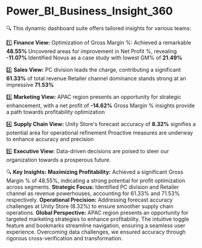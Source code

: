 # Power_BI_Business_Insight_360

🔍 This dynamic dashboard suite offers tailored insights for various teams:

1️⃣ **Finance View:**
Optimization of Gross Margin %: Achieved a remarkable **48.55%**
Uncovered areas for improvement in Net Profit %, revealing **-11.07%**
Identified Novus as a case study with lowest GM% of **21.49%**

2️⃣ **Sales View:**
PC division leads the charge, contributing a significant **61.33%** of total revenue
Retailer channel dominance stands strong at an impressive **71.53%**

3️⃣ **Marketing View:**
APAC region presents an opportunity for strategic enhancement, with a net profit of **-14.62%**
Gross Margin % insights provide a path towards profitability optimization

4️⃣ **Supply Chain View:**
Unity Store's forecast accuracy of **8.32%** signifies a potential area for operational refinement
Proactive measures are underway to enhance accuracy and precision

5️⃣ **Executive View:**
Data-driven decisions are poised to steer our organization towards a prosperous future.

🔍 **Key Insights:**
**Maximizing Profitability:** Achieved a significant Gross Margin % of 48.55%, indicating a strong potential for profit optimization across segments.
**Strategic Focus:** Identified PC division and Retailer channel as revenue powerhouses, accounting for 61.33% and 71.53% respectively.
**Operational Precision:** Addressing forecast accuracy challenges at Unity Store (8.32%) to ensure smoother supply chain operations.
**Global Perspective:** APAC region presents an opportunity for targeted marketing strategies to enhance profitability.
The intuitive toggle feature and bookmarks streamline navigation, ensuring a seamless user experience. Overcoming data challenges, we ensured accuracy through rigorous cross-verification and transformation.
